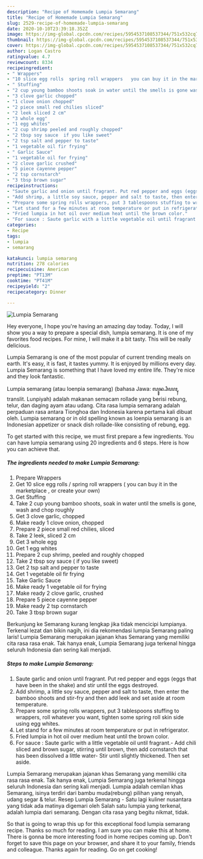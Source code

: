 ```yaml
---
description: "Recipe of Homemade Lumpia Semarang"
title: "Recipe of Homemade Lumpia Semarang"
slug: 2529-recipe-of-homemade-lumpia-semarang
date: 2020-10-10T23:39:18.352Z
image: https://img-global.cpcdn.com/recipes/5954537108537344/751x532cq70/lumpia-semarang-recipe-main-photo.jpg
thumbnail: https://img-global.cpcdn.com/recipes/5954537108537344/751x532cq70/lumpia-semarang-recipe-main-photo.jpg
cover: https://img-global.cpcdn.com/recipes/5954537108537344/751x532cq70/lumpia-semarang-recipe-main-photo.jpg
author: Logan Castro
ratingvalue: 4.7
reviewcount: 8334
recipeingredient:
- " Wrappers"
- "10 slice egg rolls  spring roll wrappers   you can buy it in the marketplace  or create your own"
- " Stuffing"
- "2 cup young bamboo shoots soak in water until the smells is gone wash and chop roughly"
- "3 clove garlic chopped"
- "1 clove onion chopped"
- "2 piece small red chilies sliced"
- "2 leek sliced 2 cm"
- "3 whole egg"
- "1 egg whites"
- "2 cup shrimp peeled and roughly chopped"
- "2 tbsp soy sauce  if you like sweet"
- "2 tsp salt and pepper to taste"
- "1 vegetable oil fir frying"
- " Garlic Sauce"
- "1 vegetable oil for frying"
- "2 clove garlic crushed"
- "5 piece cayenne pepper"
- "2 tsp cornstarch"
- "3 tbsp brown sugar"
recipeinstructions:
- "Saute garlic and onion until fragrant. Put red pepper and eggs (eggs that have been in the shake) and stir until the eggs destroyed."
- "Add shrimp, a little soy sauce, pepper and salt to taste, then enter the bamboo shoots and stir-fry and then add leek and set aside at room temperature."
- "Prepare some spring rolls wrappers, put 3 tablespoons stuffing to wrappers, roll whatever you want, tighten some spring roll skin side using egg whites."
- "Let stand for a few minutes at room temperature or put in refrigerator."
- "Fried lumpia in hot oil over medium heat until the brown color."
- "For sauce : Saute garlic with a little vegetable oil until fragrant.- Add chili sliced and brown sugar, stirring until brown, then add cornstarch that has been dissolved a little water- Stir until slightly thickened. Then set aside."
categories:
- Recipe
tags:
- lumpia
- semarang

katakunci: lumpia semarang 
nutrition: 278 calories
recipecuisine: American
preptime: "PT13M"
cooktime: "PT41M"
recipeyield: "2"
recipecategory: Dinner

---
```



![Lumpia Semarang](https://img-global.cpcdn.com/recipes/5954537108537344/751x532cq70/lumpia-semarang-recipe-main-photo.jpg)

Hey everyone, I hope you're having an amazing day today. Today, I will show you a way to prepare a special dish, lumpia semarang. It is one of my favorites food recipes. For mine, I will make it a bit tasty. This will be really delicious.

Lumpia Semarang is one of the most popular of current trending meals on earth. It's easy, it is fast, it tastes yummy. It is enjoyed by millions every day. Lumpia Semarang is something that I have loved my entire life. They're nice and they look fantastic.

Lumpia semarang (atau loenpia semarang) (bahasa Jawa: ꦭꦸꦤ꧀ꦥꦶꦪꦃ, translit. Lunpiyah) adalah makanan semacam rollade yang berisi rebung, telur, dan daging ayam atau udang. Cita rasa lumpia semarang adalah perpaduan rasa antara Tionghoa dan Indonesia karena pertama kali dibuat oleh. Lumpia semarang or in old spelling known as loenpia semarang is an Indonesian appetizer or snack dish rollade-like consisting of rebung, egg.


To get started with this recipe, we must first prepare a few ingredients. You can have lumpia semarang using 20 ingredients and 6 steps. Here is how you can achieve that.

<!--inarticleads1-->

##### The ingredients needed to make Lumpia Semarang:

1. Prepare  Wrappers
1. Get 10 slice egg rolls / spring roll wrappers  ( you can buy it in the marketplace , or create your own)
1. Get  Stuffing
1. Take 2 cup young bamboo shoots, soak in water until the smells is gone, wash and chop roughly
1. Get 3 clove garlic, chopped
1. Make ready 1 clove onion, chopped
1. Prepare 2 piece small red chilies, sliced
1. Take 2 leek, sliced 2 cm
1. Get 3 whole egg
1. Get 1 egg whites
1. Prepare 2 cup shrimp, peeled and roughly chopped
1. Take 2 tbsp soy sauce ( if you like sweet)
1. Get 2 tsp salt and pepper to taste
1. Get 1 vegetable oil fir frying
1. Take  Garlic Sauce
1. Make ready 1 vegetable oil for frying
1. Make ready 2 clove garlic, crushed
1. Prepare 5 piece cayenne pepper
1. Make ready 2 tsp cornstarch
1. Take 3 tbsp brown sugar


Berkunjung ke Semarang kurang lengkap jika tidak mencicipi lumpianya. Terkenal lezat dan bikin nagih, ini dia rekomendasi lumpia Semarang paling laris! Lumpia Semarang merupakan jajanan khas Semarang yang memiliki cita rasa rasa enak. Tak hanya enak, Lumpia Semarang juga terkenal hingga seluruh Indonesia dan sering kali menjadi. 

<!--inarticleads2-->

##### Steps to make Lumpia Semarang:

1. Saute garlic and onion until fragrant. Put red pepper and eggs (eggs that have been in the shake) and stir until the eggs destroyed.
1. Add shrimp, a little soy sauce, pepper and salt to taste, then enter the bamboo shoots and stir-fry and then add leek and set aside at room temperature.
1. Prepare some spring rolls wrappers, put 3 tablespoons stuffing to wrappers, roll whatever you want, tighten some spring roll skin side using egg whites.
1. Let stand for a few minutes at room temperature or put in refrigerator.
1. Fried lumpia in hot oil over medium heat until the brown color.
1. For sauce : Saute garlic with a little vegetable oil until fragrant.- Add chili sliced and brown sugar, stirring until brown, then add cornstarch that has been dissolved a little water- Stir until slightly thickened. Then set aside.


Lumpia Semarang merupakan jajanan khas Semarang yang memiliki cita rasa rasa enak. Tak hanya enak, Lumpia Semarang juga terkenal hingga seluruh Indonesia dan sering kali menjadi. Lumpia adalah cemilan khas Semarang, isinya terdiri dari bambu muda(rebung) pilihan yang renyah, udang segar &amp; telur. Resep Lumpia Semarang - Satu lagi kuliner nusantara yang tidak ada matinya digemari oleh Salah satu lumpia yang terkenal, adalah lumpia dari semarang. Dengan cita rasa yang begitu nikmat, tidak. 

So that is going to wrap this up for this exceptional food lumpia semarang recipe. Thanks so much for reading. I am sure you can make this at home. There is gonna be more interesting food in home recipes coming up. Don't forget to save this page on your browser, and share it to your family, friends and colleague. Thanks again for reading. Go on get cooking!
